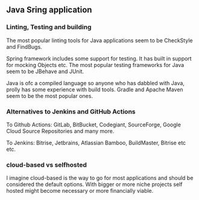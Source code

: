 ## Java Sring application

### Linting, Testing and building

The most popular linting tools for Java applications seem to be CheckStyle and FindBugs.

Spring framework includes some support for testing. It has built in support for mocking Objects etc. The most popular testing frameworks for Java seem to be JBehave and JUnit.

Java is ofc a compiled language so anyone who has dabbled with Java, prolly has some experience with build tools. Gradle and Apache Maven seem to be the most popular ones.

### Alternatives to Jenkins and GitHub Actions

To Github Actions: GitLab, BitBucket, Codegiant, SourceForge, Google Cloud Source Repositories and many more.

To Jenkins: Bitrise, Jetbrains, Atlassian Bamboo, BuildMaster, Bitrise etc etc.

### cloud-based vs selfhosted

I imagine cloud-based is the way to go for most applications and should be considered the default options. With bigger or more niche projects self hosted might become necessary or more financially viable.

